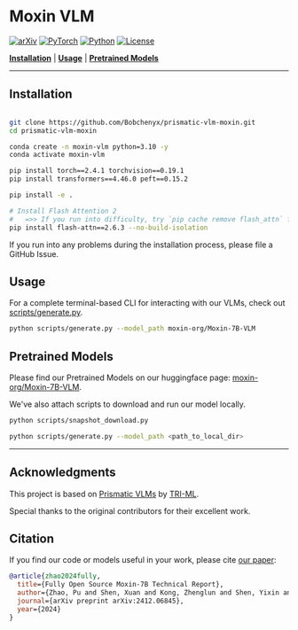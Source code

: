 # Moxin VLM

[![arXiv](https://img.shields.io/badge/arXiv-2412.06845-df2a2a.svg?style=for-the-badge)](https://arxiv.org/abs/2412.06845v4)
[![PyTorch](https://img.shields.io/badge/PyTorch-2.4.1-EE4C2C.svg?style=for-the-badge&logo=pytorch)](https://pytorch.org/get-started/locally/)
[![Python](https://img.shields.io/badge/python-3.10-blue?style=for-the-badge)](https://www.python.org)
[![License](https://img.shields.io/github/license/TRI-ML/prismatic-vlms?style=for-the-badge)](LICENSE)

[**Installation**](#installation) | [**Usage**](#usage) | [**Pretrained Models**](#pretrained-models)

---

## Installation

```bash

git clone https://github.com/Bobchenyx/prismatic-vlm-moxin.git
cd prismatic-vlm-moxin

conda create -n moxin-vlm python=3.10 -y
conda activate moxin-vlm

pip install torch==2.4.1 torchvision==0.19.1
pip install transformers==4.46.0 peft==0.15.2

pip install -e .

# Install Flash Attention 2 
#   =>> If you run into difficulty, try `pip cache remove flash_attn` first
pip install flash-attn==2.6.3 --no-build-isolation

```

If you run into any problems during the installation process, please file a GitHub Issue.

## Usage

For a complete terminal-based CLI for interacting with our VLMs, check out [scripts/generate.py](scripts/generate.py). 
```bash
python scripts/generate.py --model_path moxin-org/Moxin-7B-VLM

```

## Pretrained Models

Please find our Pretrained Models on our huggingface page: [moxin-org/Moxin-7B-VLM](https://huggingface.co/moxin-org/Moxin-7B-VLM).

We've also attach scripts to download and run our model locally.

```bash
python scripts/snapshot_download.py

python scripts/generate.py --model_path <path_to_local_dir>
```

---

## Acknowledgments

This project is based on [Prismatic VLMs](https://github.com/TRI-ML/prismatic-vlms) by [TRI-ML](https://github.com/TRI-ML). 

Special thanks to the original contributors for their excellent work.

## Citation 
If you find our code or models useful in your work, please cite [our paper](https://arxiv.org/abs/2412.06845v4):

```bibtex
@article{zhao2024fully,
  title={Fully Open Source Moxin-7B Technical Report},
  author={Zhao, Pu and Shen, Xuan and Kong, Zhenglun and Shen, Yixin and Chang, Sung-En and Rupprecht, Timothy and Lu, Lei and Nan, Enfu and Yang, Changdi and He, Yumei and others},
  journal={arXiv preprint arXiv:2412.06845},
  year={2024}
}
```

